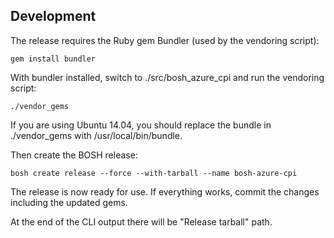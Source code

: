 ## Development

The release requires the Ruby gem Bundler (used by the vendoring script):

```
gem install bundler
```

With bundler installed, switch to ./src/bosh_azure_cpi and run the vendoring script:

```
./vendor_gems
```

If you are using Ubuntu 14.04, you should replace the bundle in ./vendor_gems with /usr/local/bin/bundle.

Then create the BOSH release:

```
bosh create release --force --with-tarball --name bosh-azure-cpi
```

The release is now ready for use. If everything works, commit the changes including the updated gems.

At the end of the CLI output there will be "Release tarball" path.

